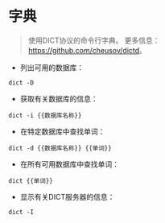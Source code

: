 # 字典

> 使用DICT协议的命令行字典。
> 更多信息：<https://github.com/cheusov/dictd>。

- 列出可用的数据库：

`dict -D`

- 获取有关数据库的信息：

`dict -i {{数据库名称}}`

- 在特定数据库中查找单词：

`dict -d {{数据库名称}} {{单词}}`

- 在所有可用数据库中查找单词：

`dict {{单词}}`

- 显示有关DICT服务器的信息：

`dict -I`